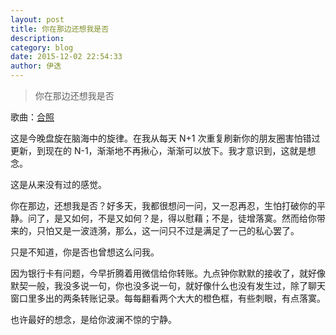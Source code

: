```yaml
---
layout: post
title: 你在那边还想我是否
description: 
category: blog
date: 2015-12-02 22:54:33
author: 伊迭
---
```


> 你在那边还想我是否

歌曲：[合照](http://mp.weixin.qq.com/s?__biz=MzA3OTAxNzY4Nw==&mid=400911613&idx=1&sn=2aec03a1a162800f6959db044235ac3e)

这是今晚盘旋在脑海中的旋律。在我从每天 N+1 次重复刷新你的朋友圈害怕错过更新，到现在的 N-1，渐渐地不再揪心，渐渐可以放下。我才意识到，这就是想念。

这是从来没有过的感觉。

你在那边，还想我是否？好多天，我都很想问一问，又一忍再忍，生怕打破你的平静。问了，是又如何，不是又如何？是，得以慰藉；不是，徒增落寞。然而给你带来的，只怕又是一波涟漪，那么，这一问只不过是满足了一己的私心罢了。

只是不知道，你是否也曾想这么问我。

因为银行卡有问题，今早折腾着用微信给你转账。九点钟你默默的接收了，就好像默契一般，我没多说一句，你也没多说一句，就好像什么也没有发生过，除了聊天窗口里多出的两条转账记录。每每翻看两个大大的橙色框，有些刺眼，有点落寞。

也许最好的想念，是给你波澜不惊的宁静。